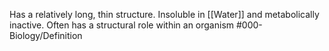 Has a relatively long, thin structure. Insoluble in [[Water]] and metabolically inactive. Often has a structural role within an organism
#000-Biology/Definition 